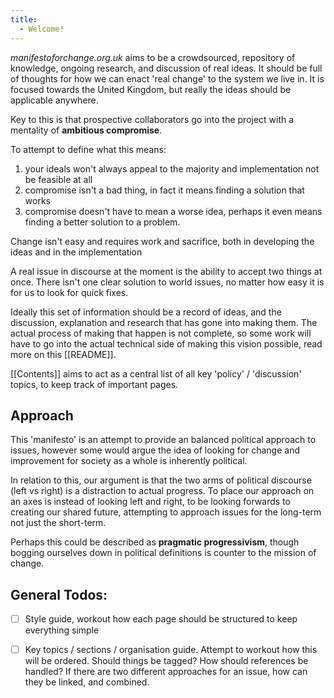 ```yaml
---
title:
  - Welcome!
---
```

 *manifestoforchange.org.uk* aims to be a crowdsourced, repository of knowledge, ongoing research, and discussion of real ideas. It should be full of thoughts for how we can enact 'real change' to the system we live in. It is focused towards the United Kingdom, but really the ideas should be applicable anywhere.

Key to this is that prospective collaborators go into the project with a mentality of **ambitious compromise**. 

To attempt to define what this means:
1. your ideals won't always appeal to the majority and implementation not be feasible at all
2. compromise isn't a bad thing, in fact it means finding a solution that works
3. compromise doesn't have to mean a worse idea, perhaps it even means finding a better solution to a problem.

Change isn't easy and requires work and sacrifice, both in developing the ideas and in the implementation

A real issue in discourse at the moment is the ability to accept two things at once. There isn't one clear solution to world issues, no matter how easy it is for us to look for quick fixes.

Ideally this set of information should be a record of ideas, and the discussion, explanation and research that has gone into making them. The actual process of making that happen is not complete, so some work will have to go into the actual technical side of making this vision possible, read more on this [[README]].

[[Contents]] aims to act as a central list of all key 'policy' / 'discussion' topics, to keep track of important pages.

## Approach
This 'manifesto' is an attempt to provide an balanced political approach to issues, however some would argue the idea of looking for change and improvement for society as a whole is inherently political. 

In relation to this, our argument is that the two arms of political discourse (left vs right) is a distraction to actual progress. To place our approach on an axes is instead of looking left and right, to be looking forwards to creating our shared future, attempting to approach issues for the long-term not just the short-term.

Perhaps this could be described as **pragmatic progressivism**, though bogging ourselves down in political definitions is counter to the mission of change.

## General Todos:
- [ ] Style guide, workout how each page should be structured to keep everything simple
- [ ] Key topics / sections / organisation guide. Attempt to workout how this will be ordered.
      Should things be tagged? How should references be handled? If there are two different approaches for an issue, how can they be linked, and combined.



